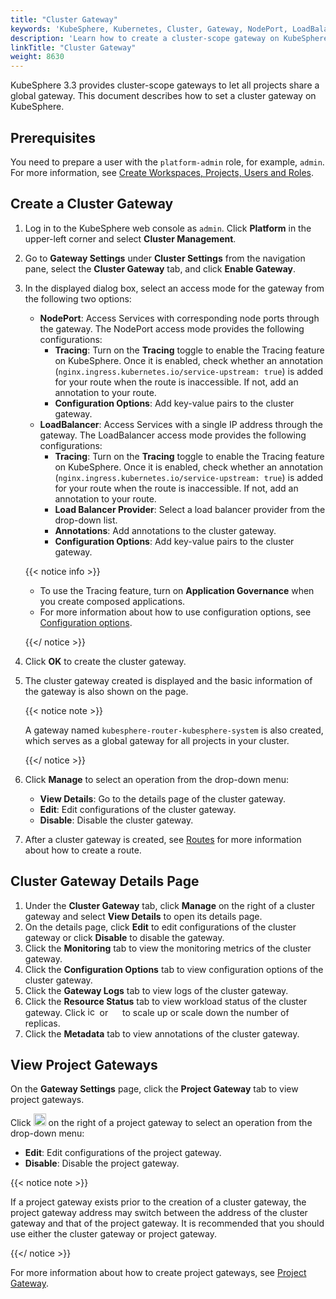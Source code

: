 ```yaml
---
title: "Cluster Gateway"
keywords: 'KubeSphere, Kubernetes, Cluster, Gateway, NodePort, LoadBalancer'
description: 'Learn how to create a cluster-scope gateway on KubeSphere.'
linkTitle: "Cluster Gateway"
weight: 8630
---
```


KubeSphere 3.3 provides cluster-scope gateways to let all projects share a global gateway. This document describes how to set a cluster gateway on KubeSphere.

## Prerequisites

You need to prepare a user with the `platform-admin` role, for example, `admin`. For more information, see [Create Workspaces, Projects, Users and Roles](../../../quick-start/create-workspace-and-project/).

## Create a Cluster Gateway

1. Log in to the KubeSphere web console as `admin`. Click **Platform** in the upper-left corner and select **Cluster Management**.

2. Go to **Gateway Settings** under **Cluster Settings** from the navigation pane, select the **Cluster Gateway** tab, and click **Enable Gateway**.

3. In the displayed dialog box, select an access mode for the gateway from the following two options:

   - **NodePort**: Access Services with corresponding node ports through the gateway. The NodePort access mode provides the following configurations:
     - **Tracing**: Turn on the **Tracing** toggle to enable the Tracing feature on KubeSphere. Once it is enabled, check whether an annotation (`nginx.ingress.kubernetes.io/service-upstream: true`) is added for your route when the route is inaccessible. If not, add an annotation to your route.
     - **Configuration Options**: Add key-value pairs to the cluster gateway.
   - **LoadBalancer**: Access Services with a single IP address through the gateway. The LoadBalancer access mode provides the following configurations:
     - **Tracing**: Turn on the **Tracing** toggle to enable the Tracing feature on KubeSphere. Once it is enabled, check whether an annotation (`nginx.ingress.kubernetes.io/service-upstream: true`) is added for your route when the route is inaccessible. If not, add an annotation to your route.
     - **Load Balancer Provider**: Select a load balancer provider from the drop-down list.
     - **Annotations**: Add annotations to the cluster gateway.
     - **Configuration Options**: Add key-value pairs to the cluster gateway.

   {{< notice info >}}

   - To use the Tracing feature, turn on **Application Governance** when you create composed applications.
   - For more information about how to use configuration options, see [Configuration options](https://kubernetes.github.io/ingress-nginx/user-guide/nginx-configuration/configmap/#configuration-options).

   {{</ notice >}}

4. Click **OK** to create the cluster gateway.

5. The cluster gateway created is displayed and the basic information of the gateway is also shown on the page.

   {{< notice note >}}

   A gateway named `kubesphere-router-kubesphere-system` is also created, which serves as a global gateway for all projects in your cluster.

   {{</ notice >}}

6. Click **Manage** to select an operation from the drop-down menu:

   - **View Details**: Go to the details page of the cluster gateway.
   - **Edit**: Edit configurations of the cluster gateway.
   - **Disable**: Disable the cluster gateway.

7. After a cluster gateway is created, see [Routes](../../../project-user-guide/application-workloads/routes/#create-a-route) for more information about how to create a route.

## Cluster Gateway Details Page

1. Under the **Cluster Gateway** tab, click **Manage** on the right of a cluster gateway and select **View Details** to open its details page.
2. On the details page, click **Edit** to edit configurations of the cluster gateway or click **Disable** to disable the gateway.
3. Click the **Monitoring** tab to view the monitoring metrics of the cluster gateway.
4. Click the **Configuration Options** tab to view configuration options of the cluster gateway.
5. Click the **Gateway Logs** tab to view logs of the cluster gateway.
6. Click the **Resource Status** tab to view workload status of the cluster gateway. Click <img src="/images/docs/v3.x/common-icons/replica-plus-icon.png" width="15" alt="icon" /> or <img src="/images/docs/v3.x/common-icons/replica-minus-icon.png" width="15" /> to scale up or scale down the number of replicas.
7. Click the **Metadata** tab to view annotations of the cluster gateway.

## View Project Gateways

On the **Gateway Settings** page, click the **Project Gateway** tab to view project gateways.

Click <img src="/images/docs/v3.x/project-administration/role-and-member-management/three-dots.png" width="20px" alt="icon"> on the right of a project gateway to select an operation from the drop-down menu:

- **Edit**: Edit configurations of the project gateway.
- **Disable**: Disable the project gateway.

{{< notice note >}}

If a project gateway exists prior to the creation of a cluster gateway, the project gateway address may switch between the address of the cluster gateway and that of the project gateway. It is recommended that you should use either the cluster gateway or project gateway.

{{</ notice >}}

For more information about how to create project gateways, see [Project Gateway](../../../project-administration/project-gateway/).